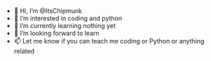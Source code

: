 - 👋 Hi, I’m @ItsChipmunk
- 👀 I’m interested in coding and python
- 🌱 I’m currently learning nothing yet
- 💞️ I’m looking forward to learn 
- 📫 Let me know if you can teach me coding or
     Python or anything related

<!---
ItsChipmunk/ItsChipmunk is a ✨ special ✨ repository because its `README.md` (this file) appears on your GitHub profile.
You can click the Preview link to take a look at your changes.
--->
